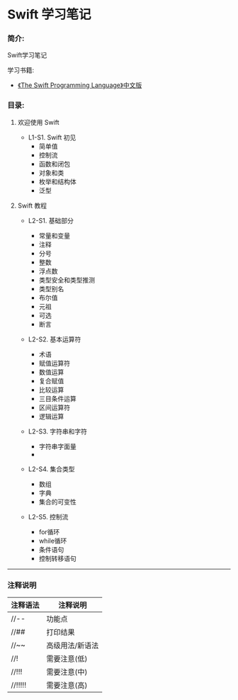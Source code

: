 # Swift 学习笔记

### 简介:

Swift学习笔记

学习书籍:

 * [《The Swift Programming Language》中文版](https://www.gitbook.com/book/numbbbbb/-the-swift-programming-language-/details)



### 目录:
1. 欢迎使用 Swift
	* L1-S1. Swift 初见
		* 简单值
		* 控制流
		* 函数和闭包
		* 对象和类
		* 枚举和结构体
		* 泛型
		
2. Swift 教程
	* L2-S1. 基础部分
		* 常量和变量
		* 注释
		* 分号
		* 整数
		* 浮点数
		* 类型安全和类型推测
		* 类型别名
		* 布尔值
		* 元祖
		* 可选
		* 断言
		
	* L2-S2. 基本运算符
		* 术语
		* 赋值运算符
		* 数值运算
		* 复合赋值
		* 比较运算
		* 三目条件运算
		* 区间运算符
		* 逻辑运算
		
	* L2-S3. 字符串和字符
		* 字符串字面量
		* 
	* L2-S4. 集合类型
		* 数组
		* 字典
		* 集合的可变性
    * L2-S5. 控制流
        * for循环
        * while循环
        * 条件语句
        * 控制转移语句 




---

### 注释说明


注释语法	     | 注释说明
--------     | --------
//--         | 功能点
//##         | 打印结果
//~~		 | 高级用法/新语法
//!          | 需要注意(低)
//!!!        | 需要注意(中)
//!!!!!      | 需要注意(高)
